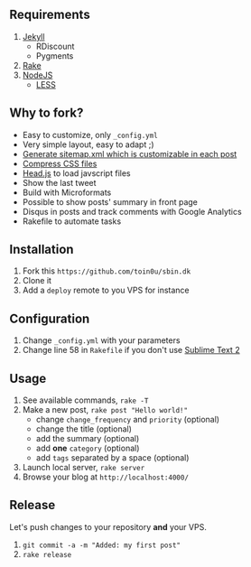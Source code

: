 Requirements
------------
1. [Jekyll](https://github.com/mojombo/jekyll/wiki/Install)
    * RDiscount
    * Pygments
2. [Rake](http://rake.rubyforge.org/)
3. [NodeJS](http://www.nodejs.org/#download)
    * [LESS](http://lesscss.org/)


Why to fork?
------------
* Easy to customize, only `_config.yml`
* Very simple layout, easy to adapt ;)
* [Generate sitemap.xml which is customizable in each post](http://www.kinnetica.com)
* [Compress CSS files](https://gist.github.com/2391969)
* [Head.js](http://headjs.com) to load javscript files
* Show the last tweet
* Build with Microformats
* Possible to show posts' summary in front page
* Disqus in posts and track comments with Google Analytics
* Rakefile to automate tasks


Installation
------------
1. Fork this `https://github.com/toin0u/sbin.dk`
2. Clone it
3. Add a `deploy` remote to you VPS for instance


Configuration
-------------
1. Change `_config.yml` with your parameters
2. Change line 58 in `Rakefile` if you don't use [Sublime Text 2](http://www.sublimetext.com/)


Usage
-----
1. See available commands, `rake -T`
2. Make a new post, `rake post "Hello world!"`
    * change `change_frequency` and `priority` (optional)
    * change the title (optional)
    * add the summary (optional)
    * add **one** `category` (optional)
    * add `tags` separated by a space (optional)
3. Launch local server, `rake server`
4. Browse your blog at `http://localhost:4000/`


Release
-------
Let's push changes to your repository **and** your VPS.

1. `git commit -a -m "Added: my first post"`
2. `rake release`